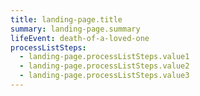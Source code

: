 ```yaml
---
title: landing-page.title
summary: landing-page.summary
lifeEvent: death-of-a-loved-one
processListSteps:
  - landing-page.processListSteps.value1
  - landing-page.processListSteps.value2
  - landing-page.processListSteps.value3
---
```

